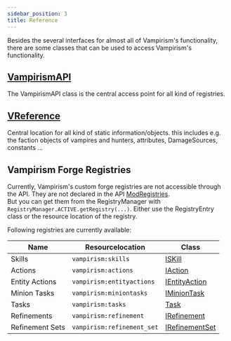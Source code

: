 ```yaml
---
sidebar_position: 3
title: Reference
---
```


Besides the several interfaces for almost all of Vampirism's functionality, there are some classes that can be used to access Vampirism's functionality.

## [VampirismAPI](https://github.com/TeamLapen/Vampirism/blob/4bf2c73fb860a23de225edbae9c0b1c1ead3dd1a/src/api/java/de/teamlapen/vampirism/api/VampirismAPI.java)

The VampirismAPI class is the central access point for all kind of registries.

## [VReference](https://github.com/TeamLapen/Vampirism/blob/2c54569508455543a62f7ba292e5f389f132f402/src/api/java/de/teamlapen/vampirism/api/VReference.java)

Central location for all kind of static information/objects.
this includes e.g. the faction objects of vampires and hunters, attributes, DamageSources, constants ...

## Vampirism Forge Registries

Currently, Vampirism's custom forge registries are not accessible through the API. They are not declared in the API [ModRegistries](https://github.com/TeamLapen/Vampirism/blob/4bf2c73fb860a23de225edbae9c0b1c1ead3dd1a/src/main/java/de/teamlapen/vampirism/core/ModRegistries.java).  
But you can get them from the RegistryManager with `RegistryManager.ACTIVE.getRegistry(...)`. Either use the RegistryEntry class or the resource location of the registry.

Following registries are currently available:

| Name            | Resourcelocation           | Class                                                                                                                                                                                       |
|-----------------|----------------------------|---------------------------------------------------------------------------------------------------------------------------------------------------------------------------------------------|
| Skills          | `vampirism:skills`         | [ISKill](https://github.com/TeamLapen/Vampirism/blob/4bf2c73fb860a23de225edbae9c0b1c1ead3dd1a/src/api/java/de/teamlapen/vampirism/api/entity/player/skills/ISkill.java)                     |
| Actions         | `vampirism:actions`        | [IAction](https://github.com/TeamLapen/Vampirism/blob/4bf2c73fb860a23de225edbae9c0b1c1ead3dd1a/src/api/java/de/teamlapen/vampirism/api/entity/player/actions/IAction.java)                  |
| Entity Actions  | `vampirism:entityactions`  | [IEntityAction](https://github.com/TeamLapen/Vampirism/blob/4bf2c73fb860a23de225edbae9c0b1c1ead3dd1a/src/api/java/de/teamlapen/vampirism/api/entity/actions/IEntityAction.java)             |
| Minion Tasks    | `vampirism:miniontasks`    | [IMinionTask](https://github.com/TeamLapen/Vampirism/blob/4bf2c73fb860a23de225edbae9c0b1c1ead3dd1a/src/api/java/de/teamlapen/vampirism/api/entity/minion/IMinionTask.java)                  |
| Tasks           | `vampirism:tasks`          | [Task](https://github.com/TeamLapen/Vampirism/blob/4bf2c73fb860a23de225edbae9c0b1c1ead3dd1a/src/api/java/de/teamlapen/vampirism/api/entity/player/task/Task.java)                           |
| Refinements     | `vampirism:refinement`     | [IRefinement](https://github.com/TeamLapen/Vampirism/blob/4bf2c73fb860a23de225edbae9c0b1c1ead3dd1a/src/api/java/de/teamlapen/vampirism/api/entity/player/refinement/IRefinement.java)       |
| Refinement Sets | `vampirism:refinement_set` | [IRefinementSet](https://github.com/TeamLapen/Vampirism/blob/4bf2c73fb860a23de225edbae9c0b1c1ead3dd1a/src/api/java/de/teamlapen/vampirism/api/entity/player/refinement/IRefinementSet.java) |